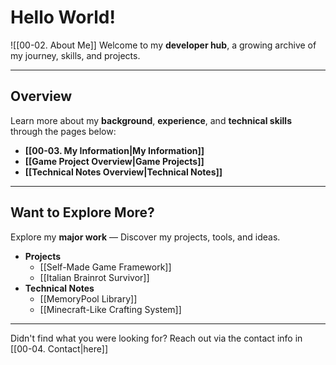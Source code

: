 # **Hello World!**

![[00-02. About Me]]
Welcome to my **developer hub**, a growing archive of my journey, skills, and projects.

---
## **Overview**

Learn more about my **background**, **experience**, and **technical skills** through the pages below:
- **[[00-03. My Information|My Information]]**
- **[[Game Project Overview|Game Projects]]**
- **[[Technical Notes Overview|Technical Notes]]**

---
## **Want to Explore More?**

Explore my **major work** — Discover my projects, tools, and ideas.
- **Projects**
	- [[Self-Made Game Framework]]
	- [[Italian Brainrot Survivor]]
- **Technical Notes**
	- [[MemoryPool Library]]
	- [[Minecraft-Like Crafting System]]

---
Didn't find what you were looking for? Reach out via the contact info in [[00-04. Contact|here]]